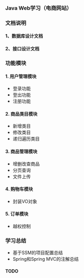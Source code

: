 ### Java Web学习（电商网站）
### 文档说明
#### 1、数据库设计文档
#### 2、接口设计文档

### 功能模块
#### 1. 用户管理模块
- 登录功能
- 登出功能
- 注册功能
#### 2. 商品类目模块
- 新增类目
- 修改类目
- 递归遍历类目
#### 3. 商品管理模块
- 增删改查商品
- 分页查询
- 文件上传
#### 4. 购物车模块
- 封装VO对象
#### 5. 订单模块 
- 越权控制
### 学习总结
- 基于SSM的项目配置总结
- Spring和Spring MVC的注解总结

#### TODO